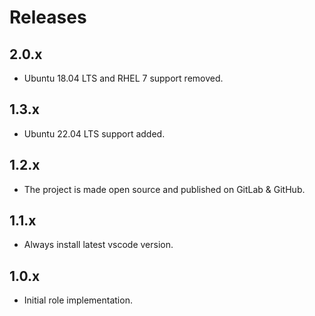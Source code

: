 # Releases

## 2.0.x

- Ubuntu 18.04 LTS and RHEL 7 support removed.

## 1.3.x

- Ubuntu 22.04 LTS support added.

## 1.2.x

- The project is made open source and published on GitLab & GitHub.

## 1.1.x

- Always install latest vscode version.

## 1.0.x

- Initial role implementation.
